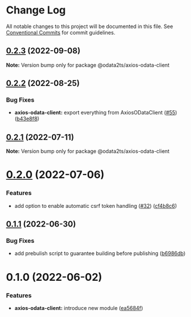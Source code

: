# Change Log

All notable changes to this project will be documented in this file.
See [Conventional Commits](https://conventionalcommits.org) for commit guidelines.

## [0.2.3](https://github.com/odata2ts/odata2ts/compare/@odata2ts/axios-odata-client@0.2.2...@odata2ts/axios-odata-client@0.2.3) (2022-09-08)

**Note:** Version bump only for package @odata2ts/axios-odata-client





## [0.2.2](https://github.com/odata2ts/odata2ts/compare/@odata2ts/axios-odata-client@0.2.1...@odata2ts/axios-odata-client@0.2.2) (2022-08-25)


### Bug Fixes

* **axios-odata-client:** export everything from AxiosODataClient ([#55](https://github.com/odata2ts/odata2ts/issues/55)) ([b43e8f8](https://github.com/odata2ts/odata2ts/commit/b43e8f88b54605edd75ced95fd09b84267c52716))





## [0.2.1](https://github.com/odata2ts/odata2ts/compare/@odata2ts/axios-odata-client@0.2.0...@odata2ts/axios-odata-client@0.2.1) (2022-07-11)

**Note:** Version bump only for package @odata2ts/axios-odata-client





# [0.2.0](https://github.com/odata2ts/odata2ts/compare/@odata2ts/axios-odata-client@0.1.1...@odata2ts/axios-odata-client@0.2.0) (2022-07-06)


### Features

* add option to enable automatic csrf token handling ([#32](https://github.com/odata2ts/odata2ts/issues/32)) ([cf4b8c6](https://github.com/odata2ts/odata2ts/commit/cf4b8c60f02ef1fdf7af267e61791e4b7d94fb3e))





## [0.1.1](https://github.com/odata2ts/odata2ts/compare/@odata2ts/axios-odata-client@0.1.0...@odata2ts/axios-odata-client@0.1.1) (2022-06-30)


### Bug Fixes

* add prebulish script to guarantee building before publishing ([b6986db](https://github.com/odata2ts/odata2ts/commit/b6986dbdb258b7b3cb8f36ab52ae1ff7b093f7dc))





# 0.1.0 (2022-06-02)


### Features

* **axios-odata-client:** introduce new module ([ea5684f](https://github.com/odata2ts/odata2ts/commit/ea5684f1f07a7b753e7ef587f41fbc450578497a))
